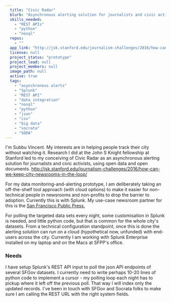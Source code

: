 ```yaml
---
  title: "Civic Radar"
  blurb: "Asynchronous alerting solution for journalists and civic activists"
  skills_needed: 
    - "REST APIs"
    - "python"
    - "nosql"
  repos: 
    - ""
  app_link: "http://jsk.stanford.edu/journalism-challenges/2016/how-can-we-keep-city-newsrooms-in-the-loop/"
  license: null
  project_status: "prototype"
  project_lead: null
  project_members: null
  image_path: null
  active: true
  tags: 
    - "asynchronous alerts"
    - "Splunk"
    - "REST API"
    - "data integration"
    - "nosql"
    - "python"
    - "json"
    - "csv"
    - "big data"
    - "socrata"
    - "SODA"
---
```

I'm Subbu Vincent. My interests are in helping people track their city without watching it. Research I did at the John S Knight fellowship at Stanford led to my conceiving of Civic Radar as an asynchronous alerting solution for journalists and civic activists, using open data and open documents. 
http://jsk.stanford.edu/journalism-challenges/2016/how-can-we-keep-city-newsrooms-in-the-loop/

For my data monitoring-and-alerting prototype, I am deliberately taking an off-the-shelf tool approach (with cloud options) to make it easier for non-technical people in newsrooms and non-profits to drop the barrier to adoption. Currently this is with Splunk.  My use-case newsroom partner for this is the [San Francisco Public Press.](http://sfpublicpress.org/) 

For polling the targeted data sets every night, some customisation in Splunk is needed, and little python code, but that is common for the whole city's datasets. From a technical configuration standpoint, once this is done the alerting solution can run on a cloud (hypothetical now, unfunded) with end-users across the city. Currently I am working with Splunk Enterprise installed on my laptop and on the Macs at SFPP's office.  

### Needs

I have setup Splunk's REST API input to poll the json API endpoints of several SFGov datasets. I currently need to write perhaps 10-20 lines of python code to implement a cursor - my polling loop each night has to pickup where it left off the previous poll. That way I will index only the updated records. I've been in touch with SFGov and Socrata folks to make sure I am calling the REST URL with the right system fields. 